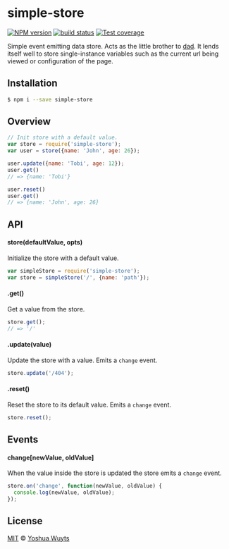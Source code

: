 # simple-store
[![NPM version][npm-image]][npm-url]
[![build status][travis-image]][travis-url]
[![Test coverage][coveralls-image]][coveralls-url]

Simple event emitting data store. Acts as the little brother to [dad][dad].
It lends itself well to store single-instance variables such as the current url
being viewed or configuration of the page.

## Installation
```bash
$ npm i --save simple-store
```
## Overview
```js
// Init store with a default value.
var store = require('simple-store');
var user = store({name: 'John', age: 26});

user.update({name: 'Tobi', age: 12});
user.get()
// => {name: 'Tobi'}

user.reset()
user.get()
// => {name: 'John', age: 26}
```

## API
#### store(defaultValue, opts)
Initialize the store with a default value.
```js
var simpleStore = require('simple-store');
var store = simpleStore('/', {name: 'path'});
```

#### .get()
Get a value from the store.
```js
store.get();
// => '/'
```

#### .update(value)
Update the store with a value. Emits a `change` event.
```js
store.update('/404');
```

#### .reset()
Reset the store to its default value. Emits a `change` event.
```js
store.reset();
```

## Events
#### change[newValue, oldValue]
When the value inside the store is updated the store emits a `change` event.
```js
store.on('change', function(newValue, oldValue) {
  console.log(newValue, oldValue);
});
```

## License
[MIT](https://tldrlegal.com/license/mit-license) ©
[Yoshua Wuyts](yoshuawuyts.com)

[npm-image]: https://img.shields.io/npm/v/simple-store.svg?style=flat-square
[npm-url]: https://npmjs.org/package/simple-store
[travis-image]: https://img.shields.io/travis/yoshuawuyts/simple-store.svg?style=flat-square
[travis-url]: https://travis-ci.org/yoshuawuyts/simple-store
[coveralls-image]: https://img.shields.io/coveralls/yoshuawuyts/simple-store.svg?style=flat-square
[coveralls-url]: https://coveralls.io/r/yoshuawuyts/simple-store?branch=master

[dad]: http://github.com/yoshuawuyts/dad
